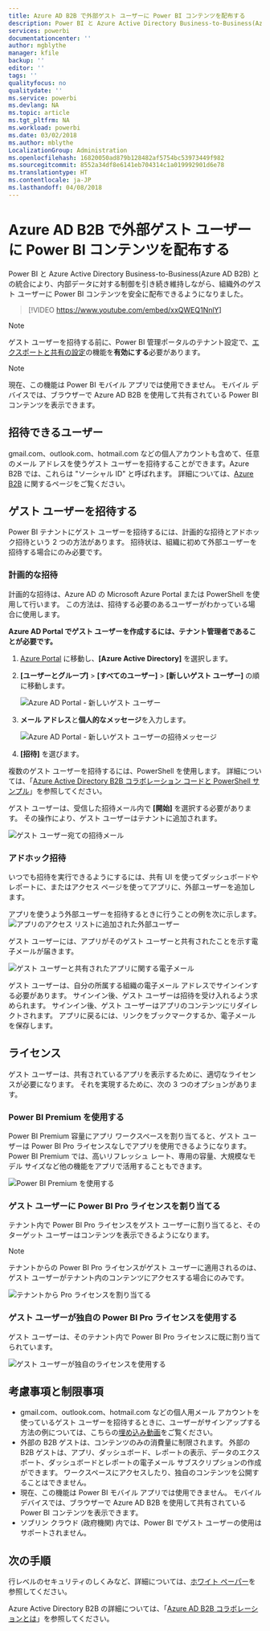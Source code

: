 ```yaml
---
title: Azure AD B2B で外部ゲスト ユーザーに Power BI コンテンツを配布する
description: Power BI と Azure Active Directory Business-to-Business(Azure AD B2B) との統合により、組織外のゲスト ユーザーに Power BI コンテンツを安全に配布できるようになりました。
services: powerbi
documentationcenter: ''
author: mgblythe
manager: kfile
backup: ''
editor: ''
tags: ''
qualityfocus: no
qualitydate: ''
ms.service: powerbi
ms.devlang: NA
ms.topic: article
ms.tgt_pltfrm: NA
ms.workload: powerbi
ms.date: 03/02/2018
ms.author: mblythe
LocalizationGroup: Administration
ms.openlocfilehash: 16820050ad879b128482af5754bc53973449f982
ms.sourcegitcommit: 8552a34df8e6141eb704314c1a019992901d6e78
ms.translationtype: HT
ms.contentlocale: ja-JP
ms.lasthandoff: 04/08/2018
---
```

# <a name="distribute-power-bi-content-to-external-guest-users-with-azure-ad-b2b"></a>Azure AD B2B で外部ゲスト ユーザーに Power BI コンテンツを配布する

Power BI と Azure Active Directory Business-to-Business(Azure AD B2B) との統合により、内部データに対する制御を引き続き維持しながら、組織外のゲスト ユーザーに Power BI コンテンツを安全に配布できるようになりました。

> [!VIDEO https://www.youtube.com/embed/xxQWEQ1NnlY]

> [!NOTE]
> ゲスト ユーザーを招待する前に、Power BI 管理ポータルのテナント設定で、[エクスポートと共有の設定](service-admin-portal.md#export-and-sharing-settings)の機能を**有効にする**必要があります。

> [!NOTE]
> 現在、この機能は Power BI モバイル アプリでは使用できません。 モバイル デバイスでは、ブラウザーで Azure AD B2B を使用して共有されている Power BI コンテンツを表示できます。 

## <a name="who-can-you-invite"></a>招待できるユーザー

gmail.com、outlook.com、hotmail.com などの個人アカウントも含めて、任意のメール アドレスを使うゲスト ユーザーを招待することができます。Azure B2B では、これらは "ソーシャル ID" と呼ばれます。 詳細については、[Azure B2B](https://docs.microsoft.com/en-us/azure/active-directory/active-directory-b2b-what-is-azure-ad-b2b) に関するページをご覧ください。

## <a name="invite-guest-users"></a>ゲスト ユーザーを招待する

Power BI テナントにゲスト ユーザーを招待するには、計画的な招待とアドホック招待という 2 つの方法があります。 招待状は、組織に初めて外部ユーザーを招待する場合にのみ必要です。

### <a name="planned-invites"></a>計画的な招待

計画的な招待は、Azure AD の Microsoft Azure Portal または PowerShell を使用して行います。 この方法は、招待する必要のあるユーザーがわかっている場合に使用します。 

**Azure AD Portal でゲスト ユーザーを作成するには、テナント管理者であることが必要です。**

1. [Azure Portal](https://portal.azure.com) に移動し、**[Azure Active Directory]** を選択します。

2. **[ユーザーとグループ]** > **[すべてのユーザー]** > **[新しいゲスト ユーザー]** の順に移動します。

    ![Azure AD Portal - 新しいゲスト ユーザー](media/service-admin-azure-ad-b2b/azuread-portal-new-guest-user.png)

3. **メール アドレス**と**個人的なメッセージ**を入力します。

    ![Azure AD Portal - 新しいゲスト ユーザーの招待メッセージ](media/service-admin-azure-ad-b2b/azuread-portal-invite-message.png)

4. **[招待]** を選びます。

複数のゲスト ユーザーを招待するには、PowerShell を使用します。 詳細については、「[Azure Active Directory B2B コラボレーション コードと PowerShell サンプル](https://docs.microsoft.com/azure/active-directory/active-directory-b2b-code-samples)」を参照してください。

ゲスト ユーザーは、受信した招待メール内で **[開始]** を選択する必要があります。 その操作により、ゲスト ユーザーはテナントに追加されます。

![ゲスト ユーザー宛ての招待メール](media/service-admin-azure-ad-b2b/guest-user-invite-email.png)

### <a name="ad-hoc-invites"></a>アドホック招待

いつでも招待を実行できるようにするには、共有 UI を使ってダッシュボードやレポートに、またはアクセス ページを使ってアプリに、外部ユーザーを追加します。

アプリを使うよう外部ユーザーを招待するときに行うことの例を次に示します。
![アプリのアクセス リストに追加された外部ユーザー](media/service-admin-azure-ad-b2b/power-bi-app-access.png)

ゲスト ユーザーには、アプリがそのゲスト ユーザーと共有されたことを示す電子メールが届きます。

![ゲスト ユーザーと共有されたアプリに関する電子メール](media/service-admin-azure-ad-b2b/guest-user-invite-email2.png)

ゲスト ユーザーは、自分の所属する組織の電子メール アドレスでサインインする必要があります。 サインイン後、ゲスト ユーザーは招待を受け入れるよう求められます。 サインイン後、ゲスト ユーザーはアプリのコンテンツにリダイレクトされます。 アプリに戻るには、リンクをブックマークするか、電子メールを保存します。

## <a name="licensing"></a>ライセンス

ゲスト ユーザーは、共有されているアプリを表示するために、適切なライセンスが必要になります。 それを実現するために、次の 3 つのオプションがあります。

### <a name="use-power-bi-premium"></a>Power BI Premium を使用する

Power BI Premium 容量にアプリ ワークスペースを割り当てると、ゲスト ユーザーは Power BI Pro ライセンスなしでアプリを使用できるようになります。 Power BI Premium では、高いリフレッシュ レート、専用の容量、大規模なモデル サイズなど他の機能をアプリで活用することもできます。

![Power BI Premium を使用する](media/service-admin-azure-ad-b2b/license-approach1.png)

### <a name="assign-power-bi-pro-license-to-guest-user"></a>ゲスト ユーザーに Power BI Pro ライセンスを割り当てる

テナント内で Power BI Pro ライセンスをゲスト ユーザーに割り当てると、そのターゲット ユーザーはコンテンツを表示できるようになります。

> [!NOTE]
> テナントからの Power BI Pro ライセンスがゲスト ユーザーに適用されるのは、ゲスト ユーザーがテナント内のコンテンツにアクセスする場合にのみです。

![テナントから Pro ライセンスを割り当てる](media/service-admin-azure-ad-b2b/license-approach2.png)

### <a name="guest-user-brings-their-own-power-bi-pro-license"></a>ゲスト ユーザーが独自の Power BI Pro ライセンスを使用する

ゲスト ユーザーは、そのテナント内で Power BI Pro ライセンスに既に割り当てられています。

![ゲスト ユーザーが独自のライセンスを使用する](media/service-admin-azure-ad-b2b/license-approach3.png)

## <a name="considerations-and-limitations"></a>考慮事項と制限事項

* gmail.com、outlook.com、hotmail.com などの個人用メール アカウントを使っているゲスト ユーザーを招待するときに、ユーザーがサインアップする方法の例については、こちらの[埋め込み動画](https://docs.microsoft.com/en-us/azure/active-directory/active-directory-b2b-redemption-experience)をご覧ください。
* 外部の B2B ゲストは、コンテンツのみの消費量に制限されます。 外部の B2B ゲストは、アプリ、ダッシュボード、レポートの表示、データのエクスポート、ダッシュボードとレポートの電子メール サブスクリプションの作成ができます。 ワークスペースにアクセスしたり、独自のコンテンツを公開することはできません。
* 現在、この機能は Power BI モバイル アプリでは使用できません。 モバイル デバイスでは、ブラウザーで Azure AD B2B を使用して共有されている Power BI コンテンツを表示できます。
* ソブリン クラウド (政府機関) 内では、Power BI でゲスト ユーザーの使用はサポートされません。

## <a name="next-steps"></a>次の手順

行レベルのセキュリティのしくみなど、詳細については、[ホワイト ペーパー](https://aka.ms/powerbi-b2b-whitepaper)を参照してください。

Azure Active Directory B2B の詳細については、「[Azure AD B2B コラボレーションとは](https://docs.microsoft.com/azure/active-directory/active-directory-b2b-what-is-azure-ad-b2b)」を参照してください。
